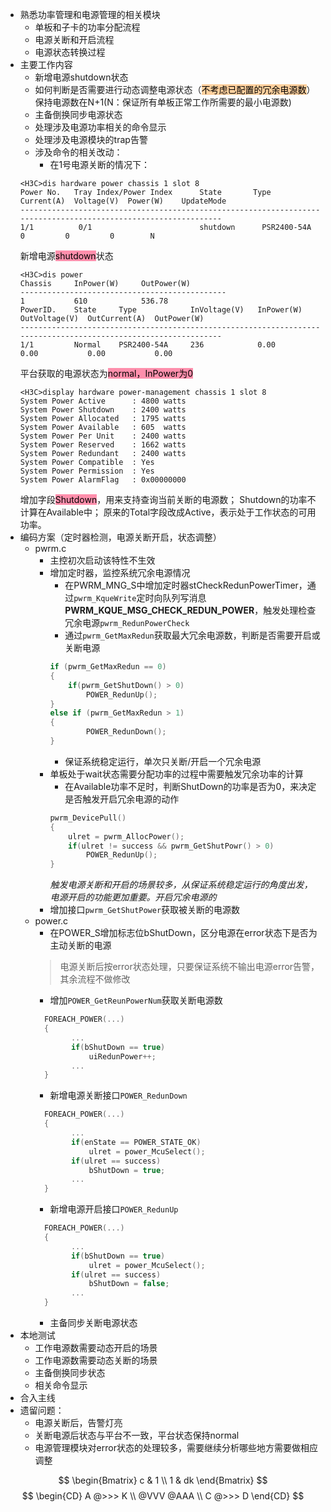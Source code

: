 - 熟悉功率管理和电源管理的相关模块
	- 单板和子卡的功率分配流程
	- 电源关断和开启流程
	- 电源状态转换过程
- 主要工作内容
	- 新增电源shutdown状态
	- 如何判断是否需要进行动态调整电源状态（<mark style="background: #FFB86CA6;">不考虑已配置的冗余电源数</mark>）保持电源数在N+1(N：保证所有单板正常工作所需要的最小电源数)
	- 主备倒换同步电源状态
	- 处理涉及电源功率相关的命令显示
	- 处理涉及电源模块的trap告警
	- 涉及命令的相关改动：
		- 在1号电源关断的情况下：
	```vim
	<H3C>dis hardware power chassis 1 slot 8
	Power No.   Tray Index/Power Index      State       Type          Current(A)  Voltage(V)  Power(W)    UpdateMode
	----------------------------------------------------------------------------------------------------------------
	1/1          0/1                        shutdown      PSR2400-54A          0         0         0        N
	
	```
	新增电源<mark style="background: #FF5582A6;">shutdown</mark>状态
	```vim
	<H3C>dis power                                                                                                                                      
	Chassis     InPower(W)     OutPower(W)                                                                                                              
	----------------------------------------------                                                                                                      
	1           610            536.78                                                                                                                   
	PowerID.    State     Type            InVoltage(V)   InPower(W)    OutVoltage(V)  OutCurrent(A)  OutPower(W)                                        
	----------------------------------------------------------------------------------------------------------------                                    
	1/1         Normal    PSR2400-54A     236            0.00           0.00           0.00           0.00                                                  
	```
	平台获取的电源状态为<mark style="background: #FF5582A6;">normal，InPower为0</mark>
	```vim
	<H3C>display hardware power-management chassis 1 slot 8                                                                                             
	System Power Active      : 4800 watts
	System Power Shutdown    : 2400 watts
	System Power Allocated   : 1795 watts
	System Power Available   : 605  watts
	System Power Per Unit    : 2400 watts
	System Power Reserved    : 1662 watts
	System Power Redundant   : 2400 watts
	System Power Compatible  : Yes
	System Power Permission  : Yes
	System Power AlarmFlag   : 0x00000000
	```
	增加字段<mark style="background: #FF5582A6;">Shutdown</mark>，用来支持查询当前关断的电源数；
	Shutdown的功率不计算在Available中；
	原来的Total字段改成Active，表示处于工作状态的可用功率。
- 编码方案（定时器检测，电源关断开启，状态调整）
	- pwrm.c
		- 主控初次启动该特性不生效
		- 增加定时器，监控系统冗余电源情况
			- 在PWRM_MNG_S中增加定时器stCheckRedunPowerTimer，通过<code>pwrm_KqueWrite</code>定时向队列写消息**PWRM_KQUE_MSG_CHECK_REDUN_POWER**，触发处理检查冗余电源<code>pwrm_RedunPowerCheck</code>
			- 通过<code>pwrm_GetMaxRedun</code>获取最大冗余电源数，判断是否需要开启或关断电源
			```c
			if (pwrm_GetMaxRedun == 0)
			{
				if(pwrm_GetShutDown() > 0)
					POWER_RedunUp();
			}
			else if (pwrm_GetMaxRedun > 1)
			{
					POWER_RedunDown();
			}
			```
			- 保证系统稳定运行，单次只关断/开启一个冗余电源
		- 单板处于wait状态需要分配功率的过程中需要触发冗余功率的计算
			- 在Available功率不足时，判断ShutDown的功率是否为0，来决定是否触发开启冗余电源的动作
			```c
			pwrm_DevicePull()
			{
				ulret = pwrm_AllocPower();
				if(ulret != success && pwrm_GetShutPowr() > 0)
					POWER_RedunUp();
			}
			```
			*触发电源关断和开启的场景较多，从保证系统稳定运行的角度出发，电源开启的功能更加重要。开启冗余电源的*
		- 增加接口<code>pwrm_GetShutPower</code>获取被关断的电源数
	- power.c
		- 在POWER_S增加标志位bShutDown，区分电源在error状态下是否为主动关断的电源
		>电源关断后按error状态处理，只要保证系统不输出电源error告警，其余流程不做修改
		- 增加<code>POWER_GetReunPowerNum</code>获取关断电源数
		```c
		  FOREACH_POWER(...)
		  {
				...
				if(bShutDown == true)
					uiRedunPower++;
				...
		  }
		```
		- 新增电源关断接口<code>POWER_RedunDown</code>
		```c
		  FOREACH_POWER(...)
		  {
				...
				if(enState == POWER_STATE_OK)
					ulret = power_McuSelect();
				if(ulret == success)
					bShutDown = true;
				...
		  }
		```
		- 新增电源开启接口<code>POWER_RedunUp</code>
		```c
		  FOREACH_POWER(...)
		  {
				...
				if(bShutDown == true)
					ulret = power_McuSelect();
				if(ulret == success)
					bShutDown = false;
				...
		  }
		```
		- 主备同步关断电源状态
- 本地测试
	- 工作电源数需要动态开启的场景
	- 工作电源数需要动态关断的场景
	- 主备倒换同步状态
	- 相关命令显示
- 合入主线
- 遗留问题：
	- 电源关断后，告警灯亮
	- 关断电源后状态与平台不一致，平台状态保持normal
	- 电源管理模块对error状态的处理较多，需要继续分析哪些地方需要做相应调整

$$
\begin{Bmatrix}
   c & 1 \\
   1 & dk
\end{Bmatrix}
$$
$$
\begin{CD}
   A @>>> K \\
@VVV @AAA \\
   C @>>> D
\end{CD}
$$
